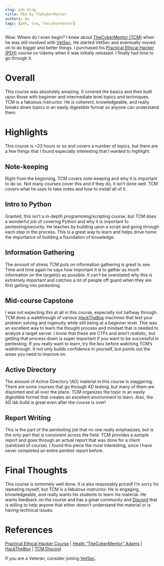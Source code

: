 ```yaml
---
slug: peh-blog
title: PEH by TheCyberMentor
authors: bw
tags: [peh, tcm, thecybermentor]
---
```


Wow. Where do I even begin? I knew about [TheCyberMentor (TCM)][tcm] when he was still involved with [VetSec][vetsec]. He started VetSec and eventually moved on to do bigger and better things. I purchased his [Practical Ethical Hacker (PEH)][peh-course] course on Udemy when it was initially released. I finally had time to go through it.

# Overall
This course was absolutely amazing. It covered the basics and then built upon those with beginner and intermediate level topics and techniques. TCM is a fabulous instructor. He is coherent, knowledgeable, and really breaks down topics in an easily digestible format so anyone can understand them.

# Highlights
This course is ~23 hours or so and covers a number of topics, but there are a few things that I found especially interesting that I wanted to highlight.

## Note-keeping
Right from the beginning, TCM covers note-keeping and why it is important to do so. Not many courses cover this and if they do, it isn’t done well. TCM covers what he uses to take notes and how to install all of it.

## Intro to Python
Granted, this isn’t a in-depth programming/scripting course, but TCM does a wonderful job of covering Python and why it is important to pentesting/security. He teaches by building upon a script and going through each step in the process. This is a great way to learn and helps drive home the importance of building a foundation of knowledge.

## Information Gathering
The amount of stress TCM puts on information gathering is great to see. Time and time again he says how important it is to gather as much information on the target(s) as possible. It can’t be overstated why this is extremely important and catches a lot of people off guard when they are first getting into pentesting.

## Mid-course Capstone
I was not expecting this at all in this course, especially not halfway through. TCM does a walkthrough of various [HackTheBox][htb] machines that test your problem solving and ingenuity while still being at a beginner level. This was an excellent way to learn the thought process and mindset that is needed to analyze a target server. I know that these are CTFs and aren’t realistic, but getting that process down is super important if you want to be successful in pentesting. If you really want to learn, try the box before watching TCM’s walkthrough. It not only builds confidence in yourself, but points out the areas you need to improve on.

## Active Directory
The amount of Active Directory (AD) material in this course is staggering. There are some courses that go through AD testing, but many of them are disjointed and all over the place. TCM organizes the topic in an easily digestible format that creates an excellent environment to learn. Also, the AD lab build is great even after the course is over!

## Report Writing
This is the part of the pentesting job that no one really emphasizes, but is the only part that is consistent across the field. TCM provides a sample report and goes through an actual report that was done for a client (sanitized of course). I found this piece the most interesting, since I have never completed an entire pentest report before.

# Final Thoughts
This course is extremely well done. It is also reasonably priced! I’m sorry for repeating myself, but TCM is a fabulous instructor. He is engaging, knowledgeable, and really wants his students to learn his material. He wants feedback on the course and has a great community and [Discord][discord-tcm] that is willing to help anyone that either doesn’t understand the material or is having technical issues.

# References
[Practical Ethical Hacker Course][peh-course] | [Heath “TheCyberMentor” Adams][tcm] | [HackTheBox][htb] | [TCM Discord][discord-tcm]

If you are a Veteran, consider joining [VetSec][vetsec].

[tcm]: https://x.com/thecybermentor
[vetsec]: https://vetsec.org
[htb]: https://www.hackthebox.com
[discord-tcm]: https://tcm-sec.com/discord/
[peh-course]: https://academy.tcm-sec.com/p/practical-ethical-hacking-the-complete-course